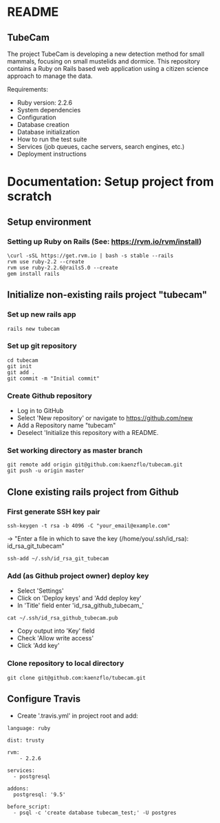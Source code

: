 # README

## TubeCam

The project TubeCam is developing a new detection method for small mammals, focusing on small mustelids and dormice. This repository contains a Ruby on Rails based web application using a citizen science approach to manage the data.

Requirements:

* Ruby version: 2.2.6
* System dependencies
* Configuration
* Database creation
* Database initialization
* How to run the test suite
* Services (job queues, cache servers, search engines, etc.)
* Deployment instructions

# Documentation: Setup project from scratch

## Setup environment

### Setting up Ruby on Rails (See: https://rvm.io/rvm/install)
```
\curl -sSL https://get.rvm.io | bash -s stable --rails
rvm use ruby-2.2 --create
rvm use ruby-2.2.6@rails5.0 --create
gem install rails
```

## Initialize non-existing rails project "tubecam"

### Set up new rails app
```
rails new tubecam
```

### Set up git repository
```
cd tubecam
git init
git add .
git commit -m "Initial commit"
```

### Create Github repository
- Log in to GitHub 
- Select 'New repository' or navigate to https://github.com/new
- Add a Repository name "tubecam" 
- Deselect 'Initialize this repository with a README.

### Set working directory as master branch
```
git remote add origin git@github.com:kaenzflo/tubecam.git
git push -u origin master
```

## Clone existing rails project from Github

### First generate SSH key pair
```
ssh-keygen -t rsa -b 4096 -C "your_email@example.com"
```
-> "Enter a file in which to save the key (/home/you/.ssh/id_rsa): id_rsa_git_tubecam"
```
ssh-add ~/.ssh/id_rsa_git_tubecam
```

### Add (as Github project owner) deploy key
- Select 'Settings'
- Click on 'Deploy keys' and 'Add deploy key'
- In 'Title' field enter 'id_rsa_github_tubecam_<USERNAME>'
```
cat ~/.ssh/id_rsa_github_tubecam.pub
```
- Copy output into 'Key' field
- Check 'Allow write access'
- Click 'Add key'

### Clone repository to local directory
```
git clone git@github.com:kaenzflo/tubecam.git
```

## Configure Travis
- Create '.travis.yml' in project root and add:
```
language: ruby

dist: trusty

rvm:
    - 2.2.6

services:
  - postgresql
  
addons:
  postgresql: '9.5'

before_script:
  - psql -c 'create database tubecam_test;' -U postgres
```
